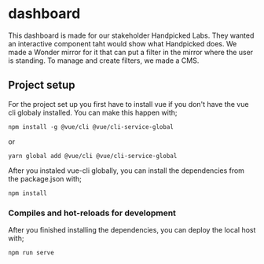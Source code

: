# dashboard
This dashboard is made for our stakeholder Handpicked Labs. They wanted an interactive component taht would show what Handpicked does. We made a Wonder mirror for it that can put a filter in the mirror where the user is standing. To manage and create filters, we made a CMS.

## Project setup
For the project set up you first have to install vue if you don't have the vue cli globaly installed. You can make this happen with;
```
npm install -g @vue/cli @vue/cli-service-global
``` 
or
``` 
yarn global add @vue/cli @vue/cli-service-global
``` 

After you instaled vue-cli globally, you can install the dependencies from the package.json with;
```
npm install
```


### Compiles and hot-reloads for development

After you finished installing the dependencies, you can deploy the local host with;

```
npm run serve
```
